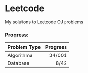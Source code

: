 # Leetcode
My solutions to Leetcode OJ problems

### Progress: 
|Problem Type| Progress|
|---         |     ---:|
|Algorithms  |   34/601|
|Database    |     8/42|
